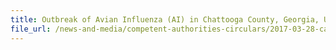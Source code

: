 ```yaml
---
title: Outbreak of Avian Influenza (AI) in Chattooga County, Georgia, USA 
file_url: /news-and-media/competent-authorities-circulars/2017-03-28-ca.pdf
---
```

